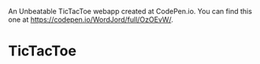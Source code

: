 An Unbeatable TicTacToe webapp created at CodePen.io. You can find this one at https://codepen.io/WordJord/full/OzOEvW/.
# TicTacToe

